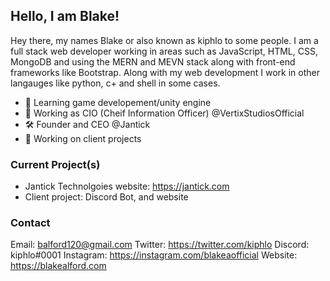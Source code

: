## Hello, I am Blake!

Hey there, my names Blake or also known as kiphlo to some people. I am a full stack web developer working in areas such as JavaScript, HTML, CSS, MongoDB and using the MERN and MEVN stack along with front-end frameworks like Bootstrap. Along with my web development I work in other langauges like python, c+ and shell in some cases. 

 - 🔭  Learning game developement/unity engine
 - 🌱  Working as CIO (Cheif Information Officer) @VertixStudiosOfficial
 - 🛠  Founder and CEO @Jantick 
 - 🤖  Working on client projects

### Current Project(s)

- Jantick Technolgoies website: https://jantick.com
- Client project: Discord Bot, and website

### Contact 

Email: balford120@gmail.com 
Twitter: https://twitter.com/kiphlo 
Discord: kiphlo#0001 
Instagram: https://instagram.com/blakeaofficial 
Website: https://blakealford.com

